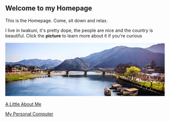 ## Welcome to my Homepage

This is the Homepage. Come, sit down and relax.

I live in Iwakuni, it's pretty dope, the people are nice and the country is beautiful.
Click the **picture** to learn more about it if you're curious

[![Iwakuni](iwakuni-IWK.jpg)](https://en.wikipedia.org/wiki/Iwakuni)

[A Little About Me](bio.md)

[My Personal Computer](topic.md)
